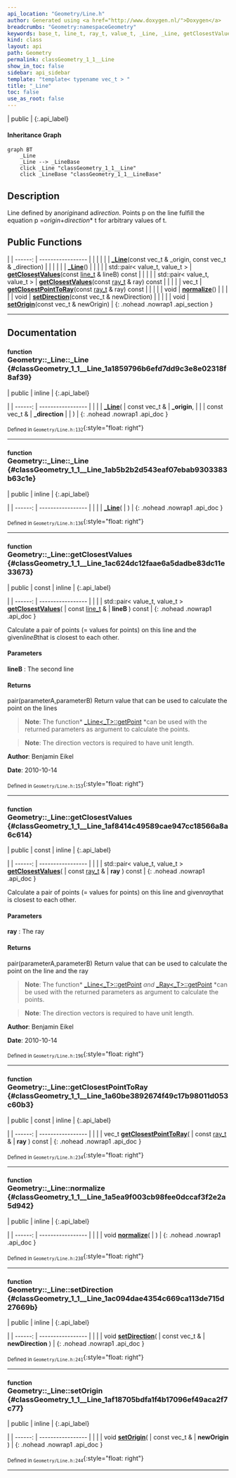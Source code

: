 ```yaml
---
api_location: "Geometry/Line.h"
author: Generated using <a href="http://www.doxygen.nl/">Doxygen</a>
breadcrumbs: "Geometry:namespaceGeometry"
keywords: base_t, line_t, ray_t, value_t, _Line, _Line, getClosestValues, getClosestValues, getClosestPointToRay, normalize, setDirection, setOrigin
kind: class
layout: api
path: Geometry
permalink: classGeometry_1_1__Line
show_in_toc: false
sidebar: api_sidebar
template: "template< typename vec_t > "
title: "_Line"
toc: false
use_as_root: false
---
```


| public |
{:.api_label}

#### Inheritance Graph

```mermaid
graph BT
	_Line
	_Line --> _LineBase
	click _Line "classGeometry_1_1__Line"
	click _LineBase "classGeometry_1_1__LineBase"
```

## Description



Line defined by an*origin*and a*direction*. Points p on the line fulfill the equation p =*origin*+*direction** t for arbitrary values of t.



## Public Functions

|
| ------: | ----------------- |
|  | |
|  | **[_Line](#classGeometry_1_1%5F%5FLine_1a1859796b6efd7dd9c3e8e02318f8af39)**(const vec_t & _origin, const vec_t & _direction) |
|  | |
|  | **[_Line](#classGeometry_1_1%5F%5FLine_1ab5b2b2d543eaf07ebab9303383b63c1e)**() |
|  | |
| std::pair< value_t, value_t > | **[getClosestValues](#classGeometry_1_1%5F%5FLine_1ac624dc12faae6a5dadbe83dc11e33673)**(const [line_t](classGeometry_1_1%5F%5FLine) & lineB) const |
|  | |
| std::pair< value_t, value_t > | **[getClosestValues](#classGeometry_1_1%5F%5FLine_1af8414c49589cae947cc18566a8a6c614)**(const [ray_t](classGeometry_1_1%5F%5FRay) & ray) const |
|  | |
| vec_t | **[getClosestPointToRay](#classGeometry_1_1%5F%5FLine_1a60be3892674f49c17b98011d053c60b3)**(const [ray_t](classGeometry_1_1%5F%5FRay) & ray) const |
|  | |
| void | **[normalize](#classGeometry_1_1%5F%5FLine_1a5ea9f003cb98fee0dccaf3f2e2a5d942)**() |
|  | |
| void | **[setDirection](#classGeometry_1_1%5F%5FLine_1ac094dae4354c669ca113de715d27669b)**(const vec_t & newDirection) |
|  | |
| void | **[setOrigin](#classGeometry_1_1%5F%5FLine_1af18705bdfa1f4b17096ef49aca2f7c77)**(const vec_t & newOrigin) |
{: .nohead .nowrap1 .api_section }


-------------------------------------------------------------------

## Documentation

### <small>function</small><br/> Geometry::_Line::_Line {#classGeometry_1_1__Line_1a1859796b6efd7dd9c3e8e02318f8af39}

| public | inline |
{:.api_label}

|
| ------: | ----------------- |
|  |
|  **[_Line](#classGeometry_1_1%5F%5FLine_1a1859796b6efd7dd9c3e8e02318f8af39)**( | const vec_t & | **_origin**, |
| | const vec_t & | **_direction** |
|   ) |
{: .nohead .nowrap1 .api_doc }





<sub>Defined in `Geometry/Line.h:132`</sub>{:style="float: right"}

-------------------------------------------------------------------

### <small>function</small><br/> Geometry::_Line::_Line {#classGeometry_1_1__Line_1ab5b2b2d543eaf07ebab9303383b63c1e}

| public | inline |
{:.api_label}

|
| ------: | ----------------- |
|  |
|  **[_Line](#classGeometry_1_1%5F%5FLine_1ab5b2b2d543eaf07ebab9303383b63c1e)**( |  ) |
{: .nohead .nowrap1 .api_doc }





<sub>Defined in `Geometry/Line.h:136`</sub>{:style="float: right"}

-------------------------------------------------------------------

### <small>function</small><br/> Geometry::_Line::getClosestValues {#classGeometry_1_1__Line_1ac624dc12faae6a5dadbe83dc11e33673}

| public | const | inline |
{:.api_label}

|
| ------: | ----------------- |
|  |
| std::pair< value_t, value_t > **[getClosestValues](#classGeometry_1_1%5F%5FLine_1ac624dc12faae6a5dadbe83dc11e33673)**( | const [line_t](classGeometry_1_1%5F%5FLine) & | **lineB** ) const |
{: .nohead .nowrap1 .api_doc }



Calculate a pair of points (= values for points) on this line and the given*lineB*that is closest to each other.


#### Parameters
**lineB**
:  The second line




#### Returns
pair(parameterA,parameterB) Return value that can be used to calculate the point on the lines


> **Note**: The function* [_Line<_T>::getPoint](classGeometry_1_1%5F%5FLineBase#classGeometry_1_1%5F%5FLineBase_1a88fe304ea210b3731917159f07a43721) *can be used with the returned parameters as argument to calculate the points.



> **Note**: The direction vectors is required to have unit length.




**Author**: Benjamin Eikel



**Date**: 2010-10-14





<sub>Defined in `Geometry/Line.h:153`</sub>{:style="float: right"}

-------------------------------------------------------------------

### <small>function</small><br/> Geometry::_Line::getClosestValues {#classGeometry_1_1__Line_1af8414c49589cae947cc18566a8a6c614}

| public | const | inline |
{:.api_label}

|
| ------: | ----------------- |
|  |
| std::pair< value_t, value_t > **[getClosestValues](#classGeometry_1_1%5F%5FLine_1af8414c49589cae947cc18566a8a6c614)**( | const [ray_t](classGeometry_1_1%5F%5FRay) & | **ray** ) const |
{: .nohead .nowrap1 .api_doc }



Calculate a pair of points (= values for points) on this line and given*ray*that is closest to each other.


#### Parameters
**ray**
:  The ray




#### Returns
pair(parameterA,parameterB) Return value that can be used to calculate the point on the line and the ray


> **Note**: The function* [_Line<_T>::getPoint](classGeometry_1_1%5F%5FLineBase#classGeometry_1_1%5F%5FLineBase_1a88fe304ea210b3731917159f07a43721) *and* [_Ray<_T>::getPoint](classGeometry_1_1%5F%5FLineBase#classGeometry_1_1%5F%5FLineBase_1a88fe304ea210b3731917159f07a43721) *can be used with the returned parameters as argument to calculate the points.



> **Note**: The direction vectors is required to have unit length.




**Author**: Benjamin Eikel



**Date**: 2010-10-14





<sub>Defined in `Geometry/Line.h:196`</sub>{:style="float: right"}

-------------------------------------------------------------------

### <small>function</small><br/> Geometry::_Line::getClosestPointToRay {#classGeometry_1_1__Line_1a60be3892674f49c17b98011d053c60b3}

| public | const | inline |
{:.api_label}

|
| ------: | ----------------- |
|  |
| vec_t **[getClosestPointToRay](#classGeometry_1_1%5F%5FLine_1a60be3892674f49c17b98011d053c60b3)**( | const [ray_t](classGeometry_1_1%5F%5FRay) & | **ray** ) const |
{: .nohead .nowrap1 .api_doc }





<sub>Defined in `Geometry/Line.h:234`</sub>{:style="float: right"}

-------------------------------------------------------------------

### <small>function</small><br/> Geometry::_Line::normalize {#classGeometry_1_1__Line_1a5ea9f003cb98fee0dccaf3f2e2a5d942}

| public | inline |
{:.api_label}

|
| ------: | ----------------- |
|  |
| void **[normalize](#classGeometry_1_1%5F%5FLine_1a5ea9f003cb98fee0dccaf3f2e2a5d942)**( |  ) |
{: .nohead .nowrap1 .api_doc }





<sub>Defined in `Geometry/Line.h:238`</sub>{:style="float: right"}

-------------------------------------------------------------------

### <small>function</small><br/> Geometry::_Line::setDirection {#classGeometry_1_1__Line_1ac094dae4354c669ca113de715d27669b}

| public | inline |
{:.api_label}

|
| ------: | ----------------- |
|  |
| void **[setDirection](#classGeometry_1_1%5F%5FLine_1ac094dae4354c669ca113de715d27669b)**( | const vec_t & | **newDirection** ) |
{: .nohead .nowrap1 .api_doc }





<sub>Defined in `Geometry/Line.h:241`</sub>{:style="float: right"}

-------------------------------------------------------------------

### <small>function</small><br/> Geometry::_Line::setOrigin {#classGeometry_1_1__Line_1af18705bdfa1f4b17096ef49aca2f7c77}

| public | inline |
{:.api_label}

|
| ------: | ----------------- |
|  |
| void **[setOrigin](#classGeometry_1_1%5F%5FLine_1af18705bdfa1f4b17096ef49aca2f7c77)**( | const vec_t & | **newOrigin** ) |
{: .nohead .nowrap1 .api_doc }





<sub>Defined in `Geometry/Line.h:244`</sub>{:style="float: right"}

-------------------------------------------------------------------

